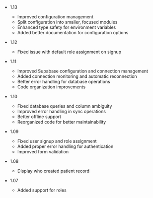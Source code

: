 * 1.13
  * Improved configuration management
  * Split configuration into smaller, focused modules
  * Enhanced type safety for environment variables
  * Added better documentation for configuration options

* 1.12
  * Fixed issue with default role assignment on signup
* 1.11
  * Improved Supabase configuration and connection management
  * Added connection monitoring and automatic reconnection
  * Better error handling for database operations
  * Code organization improvements
* 1.10
  * Fixed database queries and column ambiguity
  * Improved error handling in sync operations
  * Better offline support
  * Reorganized code for better maintainability
* 1.09
  * Fixed user signup and role assignment
  * Added proper error handling for authentication
  * Improved form validation
* 1.08
  * Display who created patient record

* 1.07
  * Added support for roles